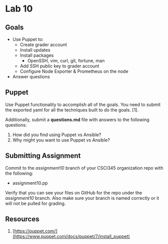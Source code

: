 # Lab 10

## Goals

* Use Puppet to:
    * Create grader account
    * Install updates
    * Install packages
        * OpenSSH, vim, curl, git, fortune, man
    * Add SSH public key to grader account
    * Configure Node Exporter & Prometheus on the node
 * Answer questions

## Puppet

Use Puppet functionality to accomplish all of the goals. You need to submit the exported yaml for all the techniques built to do the goals. [1].

Additionally, submit a **questions.md** file with answers to the following questions:

1. How did you find using Puppet vs Ansible?
2. Why might you want to use Puppet vs Ansible?


## Submitting Assignment

Commit to the *assignment10* branch of your CSCI345 organization repo with the following:

* assignment10.pp

Verify that you can see your files on GitHub for the repo under the *assignment10* branch. Also make sure your branch is named correctly or it will not be pulled for grading.


## Resources

1. [https://puppet.com/](https://www.puppet.com/docs/puppet/7/install_puppet)
